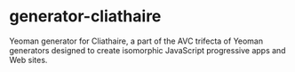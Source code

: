 # generator-cliathaire
Yeoman generator for Cliathaire, a part of the AVC trifecta of Yeoman generators designed to create isomorphic JavaScript progressive apps and Web sites.